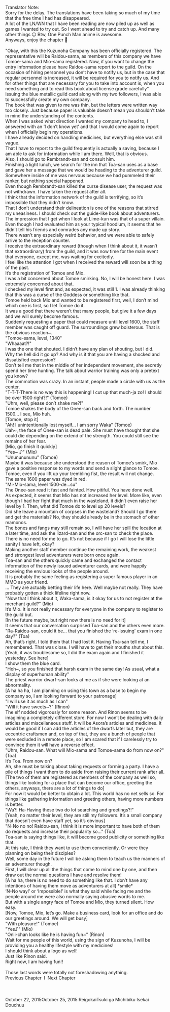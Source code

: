 <br/>
Translator Note:<br/>
Sorry for the delay. The translations have been taking so much of my time that the free time I had has disappeared.<br/>
A lot of the LN/WN that I have been reading are now piled up as well as games I wanted to try out. So I went ahead to try and catch up. And many other things 😛 Btw, One Punch Man anime is awesome.<br/>
Anyways, enjoy the chapter 🙂<br/>
<br/>
"Okay, with this the Kuzunoha Company has been officially registered. The representative will be Raidou-sama, as members of this company we have Tomoe-sama and Mio-sama registered. Now, if you want to change the entry information please have Raidou-sama report to the guild. On the occasion of hiring personnel you don’t have to notify us, but in the case that regular personnel is increased, it will be required for you to notify us. And for other things that are necessary for you to take into account is, when you need something and to read this book about license grade carefully"<br/>
Issuing the blue metallic guild card along with my two followers, I was able to successfully create my own company.<br/>
The book that was given to me was thin, but the letters were written way too closely. Just because paper is valuable doesn’t mean you shouldn’t take in mind the understanding of the contents.<br/>
When I was asked what direction I wanted my company to head to, I answered with an ‘I don’t know yet’ and that I would come again to report when I officially begin my operations.<br/>
I have already decided on handling medicines, but everything else was still vague.<br/>
That I have to report to the guild frequently is actually a saving, because I am able to ask for information while I am there. Well, that is obvious.<br/>
Also, I should go to Rembrandt-san and consult him.<br/>
Finishing a light lunch, we search for the inn that Toa-san uses as a base and gave her a message that we would be heading to the adventurer guild.<br/>
Somewhere inside of me was nervous because we had pummeled their ranker, but nothing special happened.<br/>
Even though Rembrandt-san killed the curse disease user, the request was not withdrawn. I have taken the request after all.<br/>
I think that the information network of the guild is terrifying, so it’s impossible that they didn’t know.<br/>
That I don’t understand their delineation is one of the reasons that stirred my uneasiness. I should check out the guide-like book about adventurers.<br/>
The impression that I get when I look at Lime-kun was that of a super villain. Even though I had evaluated him as your typical hoodlum, it seems that he didn’t tell his friends and comrades any made up story.<br/>
There wasn’t any especially weird behavior, and we were able to safely arrive to the reception counter.<br/>
I receive the extraordinary reward (though when I think about it, it wasn’t that extraordinary) from the guild, and it was now time for the main event that everyone, except me, was waiting for excitedly.<br/>
I feel like the attention I got when I received the reward will soon be a thing of the past.<br/>
It’s the registration of Tomoe and Mio.<br/>
I was a bit concerned about Tomoe smirking. No, I will be honest here. I was extremely concerned about that.<br/>
I checked my level first and, as expected, it was still 1. I was already thinking that this was a curse of the Goddess or something like that.<br/>
Tomoe held back Mio and wanted to be registered first, well, I don’t mind which one is first, so I let Tomoe do it.<br/>
It was a good that there weren’t that many people, but give it a few days and we will surely become famous.<br/>
Suddenly requesting a paper that could measure until level 1600, the staff member was caught off guard. The surroundings grew boisterous. That is the obvious reaction~.<br/>
"Tomoe-sama, level, 1340"<br/>
"Whaaaat?!"<br/>
I was the one that shouted. I didn’t have any plan of shouting, but I did.<br/>
Why the hell did it go up? And why is it that you are having a shocked and dissatisfied expression?<br/>
Don’t tell me that in the middle of her independent movement, she secretly spend her time hunting. The talk about warrior training was only a pretext you know?<br/>
The commotion was crazy. In an instant, people made a circle with us as the center.<br/>
"T-T-T-There is no way this is happening! I cut up that much-ja zo! I should be over 1500 right?!" (Tomoe)<br/>
"Uhm, well, please don’t shake me?!"<br/>
Tomoe shakes the body of the Onee-san back and forth. The number 1500… I see, Mio huh.<br/>
[Tomoe, stop it]<br/>
"Ah! I unintentionally lost myself… I am sorry Waka" (Tomoe)<br/>
Uah~, the face of Onee-san is dead pale. She must have thought that she could die depending on the extend of the strength. You could still see the remains of her fear.<br/>
[Mio, go finish it quickly]<br/>
"Yes~ ♪" (Mio)<br/>
"Unununununu" (Tomoe)<br/>
Maybe it was because she understood the reason of Tomoe’s smirk, Mio gave a positive response to my words and send a slight glance to Tomoe. Tomoe, even if you lift up your trembling fist, the result will not change.<br/>
The same 1600 paper was dyed in red.<br/>
"Mi-Mio-sama, level 1500-de…su"<br/>
The Onee-san read it fast and fainted. How pitiful. You have done well.<br/>
As expected, it seems that Mio has not increased her level. More like, even though I had her fight that much in the wasteland, it didn’t even raise her level by 1. Then, what did Tomoe do to level up 20 levels?<br/>
Did she leave a mountain of corpses in the wasteland? Should I go there and get the materials? No, they should already be in the stomach of other mamonos.<br/>
The bones and fangs may still remain so, I will have her spill the location at a later time, and ask the lizard-san and the orc-san to check the place. There is no need for me to go. It’s not because if I go I will lose the little sanity I have left, okay?<br/>
Making another staff member continue the remaining work, the weakest and strongest level adventurers were born once again.<br/>
Toa-san and the others quickly came and exchanged the contact information of the newly issued adventurer cards, and were happily receiving the envious looks of the people around.<br/>
It is probably the same feeling as registering a super famous player in an MMO as your friend.<br/>
… They are actually betting their life here. Well maybe not really. They have probably gotten a thick lifeline right now.<br/>
"Now that I think about it, Waka-sama, is it okay for us to not register at the merchant guild?" (Mio)<br/>
It’s Mio. It is not really necessary for everyone in the company to register to the guild but.<br/>
[In the future maybe, but right now there is no need for it]<br/>
It seems that our conversation surprised Toa-san and the others even more.<br/>
"Ra-Raidou-san, could it be… that you finished the ‘re-issuing’ exam in one day?" (Toa)<br/>
Ah, that’s right. I told them that I had lost it. Having Toa-san tell me, I remembered. That was close. I will have to get their mouths shut about this.<br/>
[Yeah, it was troublesome so, I did the exam again and I finished it yesterday. See here]<br/>
I show them the blue card.<br/>
"Hoh~, so you finished that harsh exam in the same day! As usual, what a display of superhuman ability"<br/>
The priest warrior dwarf-san looks at me as if she were looking at an abnormality.<br/>
[A ha ha ha, I am planning on using this town as a base to begin my company so, I am looking forward to your patronage]<br/>
"I will use it as much as I can"<br/>
"Will it have sweets~?" (Rinon)<br/>
The elf nodded vigorously for some reason. And Rinon seems to be imagining a completely different store. For now I won’t be dealing with daily articles and miscellaneous stuff. It will be Asora’s articles and medicines. It would be good if I can add the articles of the dwarfs later but, they are eccentric craftsmen and, on top of that, they are a bunch of people that were secluded in a remote place, so I am scared that if I carelessly try to convince them it will have a reverse effect.<br/>
"Uhm, Raidou-san. What will Mio-sama and Tomoe-sama do from now on?" (Toa)<br/>
It’s Toa. From now on?<br/>
Ah, she must be talking about taking requests or forming a party. I have a pile of things I want them to do aside from raising their current rank after all.<br/>
[The two of them are registered as members of the company as well so, things like looking for a place that can become our office, greeting the others, anyways, there are a lot of things to do]<br/>
For now it would be better to obtain a lot. This world has no net sells so. For things like gathering information and greeting others, having more numbers is better.<br/>
"Wa?! Ha-Having these two do lot searching and greetings?!"<br/>
[Yeah, no matter their level, they are still my followers. It’s a small company that doesn’t even have staff yet, so it’s obvious]<br/>
"N-No no no! Raidou-san, I think it is more important to have both of them do requests and increase their popularity so…" (Toa)<br/>
Toa-san is saying things like, it will become good publicity or something like that.<br/>
At this rate, I think they want to use them conveniently. Or were they planning on being their disciples?<br/>
Well, some day in the future I will be asking them to teach us the manners of an adventurer though.<br/>
First, I will clear up all the things that come to mind one by one, and then draw out the normal questions I have and resolve them!<br/>
[A ha ha, there is no need to do something like that. I don’t have any intentions of having them move as adventurers at all] *smile*<br/>
‘N-No way!’ or ‘Impossible!’ is what they said while facing me and the people around me were also normally saying abusive words to me.<br/>
But with a single angry face of Tomoe and Mio, they turned silent. How easy.<br/>
[Now, Tomoe, Mio, let’s go. Make a business card, look for an office and do our greetings around. We will get busy]<br/>
"With pleasure!" (Tomoe)<br/>
"Yes♪" (Mio)<br/>
"Onii-chan looks like he is having fun~" (Rinon)<br/>
Wait for me people of this world, using the sign of Kuzunoha, I will be providing you a healthy lifestyle with my medicines!<br/>
I should think about a logo as well!<br/>
Just like Rinon said.<br/>
Right now, I am having fun!!<br/>
<br/>
Those last words were totally not foreshadowing anything.<br/>
Previous Chapter  l  Next Chapter<br/>
<br/>
<br/>
<br/>
October 22, 2015October 25, 2015 ReigokaiTsuki ga Michibiku Isekai Douchuu <br/>
<br/>
<br/>
